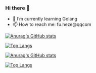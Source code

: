 ### Hi there 👋
- 🌱 I’m currently learning Golang
- 📫 How to reach me: fu.heze@qqcom

[![Anurag's GitHub stats](https://github-readme-stats.vercel.app/api?username=HezeCode&count_private=true&&show_icons=true&bg_color=f5f5f5#gh-light-mode-only)](https://github.com/anuraghazra/github-readme-stats)

[![Top Langs](https://github-readme-stats.vercel.app/api/top-langs/?username=HezeCode&layout=compact&count_private=true&bg_color=f5f5f5#gh-light-mode-only)](https://github.com/anuraghazra/github-readme-stats)

[![Anurag's GitHub stats](https://github-readme-stats.vercel.app/api?username=HezeCode&count_private=true&&show_icons=true&theme=dracula&border_color=444c56#gh-dark-mode-only)](https://github.com/anuraghazra/github-readme-stats)

[![Top Langs](https://github-readme-stats.vercel.app/api/top-langs/?username=HezeCode&layout=compact&count_private=true&theme=dracula&border_color=444c56#gh-dark-mode-only)](https://github.com/anuraghazra/github-readme-stats)
